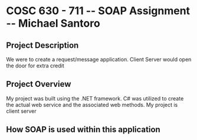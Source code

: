 # COSC 630 - 711 -- SOAP Assignment -- Michael Santoro 

## Project Description 
We were to create a request/message application. Client Server would open the door for extra credit 

## Project Overview 
My project was built using the .NET framework. C# was utilized to create the actual web service and the associated web methods. My project is client server

## How SOAP is used within this application 